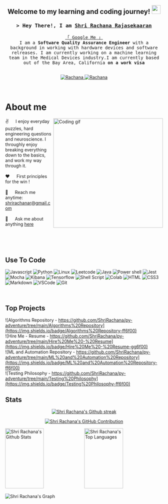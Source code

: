 <h2 align="center">
  Welcome to my learning and coding journey!
  <img src="image-placeholder" width="28">
</h2>


<!--
<p align="center">
  <a href="https://github.com/ShriRachana/py-adventure"><img src="image-placeholder"></a>
</p>

 -->
<!-- Intro  -->
<h3 align="center">
        <samp>&gt; Hey There!, I am
                <b><a target="_blank" href="https://www.shrirachana.com/">Shri Rachana Rajasekaaran</a></b>
        </samp>
</h3>


<p align="center"> 
  <samp>
    <a href="https://www.google.com/search?q=Shri+Rachaan+Rajasekaran">「 Google Me 」</a>
    <br>
     I am a <b>Software Quality Assurance Engineer</b> with a background in working with hardware devices and software relreases. I am currently working on a machine learning team in the Medical Devices industry.I am currently based out of the Bay Area, California <b>on a work visa</b> 
    <br>
    <br>
  </samp>
</p>

<p align="center">
 <a href="https://www.shrirachana.com/" target="blank">
  <img src="https://img.shields.io/badge/Website-DC143C?style=for-the-badge&logo=medium&logoColor=white" alt="Rachana" />
 </a>
 <a href="https://www.linkedin.com/in/shrirachana/" target="_blank">
  <img src="https://img.shields.io/badge/LinkedIn-0077B5?style=for-the-badge&logo=linkedin&logoColor=white" alt="Rachana"/>
 </a>
</p>
<br />

<!-- About Section -->
 # About me
 
<p>
 <img align="right" width="350" src="/assets/programmer.gif" alt="Coding gif" />
  
 ✌️ &emsp; I enjoy everyday puzzles, hard engineering questions and neuroscience. I throughly enjoy breaking everything down to the basics, and work my way through it. <br/><br/>
 ❤️ &emsp; First principles for the win !<br/><br/>
 📧 &emsp; Reach me anytime: shrirachanar@gmail.com<br/><br/>
 💬 &emsp; Ask me about anything [here](https://www.linkedin.com/in/shrirachana/)

</p>
<br/>
<br/>
<br/>

## Use To Code

![Javascript](https://img.shields.io/badge/Javascript-F0DB4F?style=for-the-badge&labelColor=black&logo=javascript&logoColor=F0DB4F)
![Python](https://img.shields.io/badge/Python-3776AB?style=for-the-badge&logo=python&logoColor=white)
![Linux](https://img.shields.io/badge/Linux-FCC624?style=for-the-badge&logo=linux&logoColor=black)
![Leetcode](https://img.shields.io/badge/-LeetCode-FFA116?style=for-the-badge&logo=LeetCode&logoColor=black)
![Java](https://img.shields.io/badge/Java-ED8B00?style=for-the-badge&logo=openjdk&logoColor=white)
![Power shell](https://img.shields.io/badge/Powershell-2CA5E0?style=for-the-badge&logo=powershell&logoColor=white)
![Jest](https://img.shields.io/badge/Jest-323330?style=for-the-badge&logo=Jest&logoColor=white)
![Mocha](https://img.shields.io/badge/mocha.js-323330?style=for-the-badge&logo=mocha&logoColor=Brown)
![Kibana](https://img.shields.io/badge/Kibana-005571?style=for-the-badge&logo=Kibana&logoColor=white)
![Tensorflow](https://img.shields.io/badge/TensorFlow-FF6F00?style=for-the-badge&logo=tensorflow&logoColor=white)
![Shell Script](https://img.shields.io/badge/Shell_Script-121011?style=for-the-badge&logo=gnu-bash&logoColor=white)
![Colab](https://img.shields.io/badge/Colab-F9AB00?style=for-the-badge&logo=googlecolab&color=525252)
![HTML](https://img.shields.io/badge/HTML5-E34F26?style=for-the-badge&logo=html5&logoColor=white)
![CSS3](https://img.shields.io/badge/CSS3-1572B6?style=for-the-badge&logo=css3&logoColor=white)
![Markdown](https://img.shields.io/badge/Markdown-000000?style=for-the-badge&logo=markdown&logoColor=white)
![VSCode](https://img.shields.io/badge/Visual_Studio-0078d7?style=for-the-badge&logo=visual%20studio&logoColor=white)
![Git](https://img.shields.io/badge/Git-F05032?style=for-the-badge&logo=git&logoColor=white)

<br/>

## Top Projects 
![Algorithms Repository - https://github.com/ShriRachana/py-adventure/tree/main/Algorithms%20Repository](https://img.shields.io/badge/Algorithms%20Repository-ff6f00)
</br>
![Hire Me - Resume - https://github.com/ShriRachana/py-adventure/tree/main/Hire%20Me%20-%20Resume](https://img.shields.io/badge/Hire%20Me%20-%20Resume-gg6f00)
</br>
![ML and Automation Repository - https://github.com/ShriRachana/py-adventure/tree/main/ML%20and%20Automation%20Repository](https://img.shields.io/badge/ML%20and%20Automation%20Repository-ff6f00)
</br>
![Testing Philosophy - https://github.com/ShriRachana/py-adventure/tree/main/Testing%20Philosophy](https://img.shields.io/badge/Testing%20Philosophy-ff6f00)
</br>


## Stats

<p align="center">
  <a href="https://github.com/ShriRachana">
    <img src="https://github-readme-streak-stats.herokuapp.com/?user=ShriRachana&theme=radical" alt="Shri Rachana's Github streak"/>
  </a>
</p>

<p align="center">
  <a href="https://github.com/ShriRachana">
    <img src="https://github-profile-summary-cards.vercel.app/api/cards/profile-details?username=ShriRachana&theme=radical" alt="Shri Rachana's GitHub Contribution"/>
  </a>
</p>

<a> 
    <a href="https://github.com/ShriRachana"><img alt="Shri Rachana's Github Stats" src="https://denvercoder1-github-readme-stats.vercel.app/api?username=ShriRachana&show_icons=true&count_private=true&theme=react&border_color=7F3FBF&bg_color=0D1117&title_color=F85D7F&icon_color=F8D866" height="192px" width="49.5%"/></a>
  <a href="https://github.com/ShriRachana"><img alt="Shri Rachana's Top Languages" src="https://denvercoder1-github-readme-stats.vercel.app/api/top-langs/?username=ShriRachana&langs_count=8&layout=compact&theme=react&border_color=7F3FBF&bg_color=0D1117&title_color=F85D7F&icon_color=F8D866" height="192px" width="49.5%"/></a>
  <br/>
</a>


![Shri Rachana's Graph](https://github-readme-activity-graph.vercel.app/graph?username=ShriRachana&custom_title=Shri%20Rachana%27s%20GitHub%20Activity%20Graph&bg_color=0D1117&color=7F3FBF&line=7F3FBF&point=7F3FBF&area_color=FFFFFF&title_color=FFFFFF&area=true)
